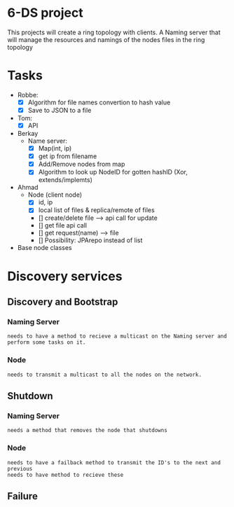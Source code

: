 # 6-DS project

This projects will create a ring topology with clients. A Naming server that will manage the resources and namings of the nodes files in the ring topology

# Tasks

- Robbe:
  - [x] Algorithm for file names convertion to hash value
  - [x] Save to JSON to a file

- Tom:
  - [x] API

- Berkay
  - Name server:
    - [x] Map(int, ip)
    - [x] get ip from filename
    - [x] Add/Remove nodes from map
    - [x] Algorithm to look up NodeID for gotten hashID (Xor, extends/implemts)

- Ahmad
  - Node (client node)
    - [x] id, ip
    - [x] local list of files & replica/remote of files
    - [] create/delete file --> api call for update
    - [] get file api call
    - [] get request(name) --> file
    - [] Possibility: JPArepo instead of list
- Base node classes


# Discovery services

## Discovery and Bootstrap
  ### Naming Server
    needs to have a method to recieve a multicast on the Naming server and perform some tasks on it.
  ### Node
    needs to transmit a multicast to all the nodes on the network.

## Shutdown

  ### Naming Server
    needs a method that removes the node that shutdowns
  ### Node
    needs to have a failback method to transmit the ID's to the next and previous
    needs to have method to recieve these
## Failure
